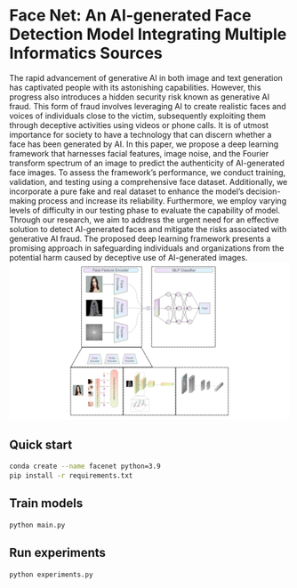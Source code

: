 # Face Net: An AI-generated Face Detection Model Integrating Multiple Informatics Sources
The rapid advancement of generative AI in both image and text generation has captivated people with its astonishing capabilities. However, this progress also introduces a hidden security risk known as generative AI fraud. This form of fraud involves leveraging AI to create realistic faces and voices of individuals close to the victim, subsequently exploiting them through deceptive activities using videos or phone calls. It is of utmost importance for society to have a technology that can discern whether a face has been generated by AI. In this paper, we propose a deep learning framework that harnesses facial features, image noise, and the Fourier transform spectrum of an image to predict the authenticity of AI-generated face images. To assess the framework’s performance, we conduct training, validation, and testing using a comprehensive face dataset. Additionally, we incorporate a pure fake and real dataset to enhance the model’s decision-making process and increase its reliability. Furthermore, we employ varying levels of difficulty in our testing phase to evaluate the capability of model. Through our research, we aim to address the urgent need for an effective solution to detect AI-generated faces and mitigate the risks associated with generative AI fraud. The proposed deep learning framework presents a promising approach in safeguarding individuals and organizations from the potential harm caused by deceptive use of AI-generated images.
![Overview](model_structure.png)

## Quick start
```bash
conda create --name facenet python=3.9
pip install -r requirements.txt
```
## Train models
```bash
python main.py
```

## Run experiments
```bash
python experiments.py
```
